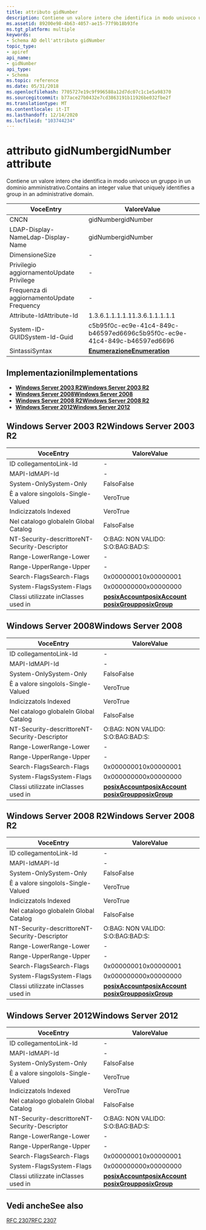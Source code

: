 ```yaml
---
title: attributo gidNumber
description: Contiene un valore intero che identifica in modo univoco un gruppo in un dominio amministrativo.
ms.assetid: 89200e98-4b63-4057-ae15-77f9b18b93fe
ms.tgt_platform: multiple
keywords:
- Schema AD dell'attributo gidNumber
topic_type:
- apiref
api_name:
- gidNumber
api_type:
- Schema
ms.topic: reference
ms.date: 05/31/2018
ms.openlocfilehash: 7705727e19c9f996588a12d7dc07c1c1e5a98370
ms.sourcegitcommit: b77ace27b0432e7cd3863191b11926be032fbe2f
ms.translationtype: MT
ms.contentlocale: it-IT
ms.lasthandoff: 12/14/2020
ms.locfileid: "103744234"
---
```

# <a name="gidnumber-attribute"></a><span data-ttu-id="fe4c6-104">attributo gidNumber</span><span class="sxs-lookup"><span data-stu-id="fe4c6-104">gidNumber attribute</span></span>

<span data-ttu-id="fe4c6-105">Contiene un valore intero che identifica in modo univoco un gruppo in un dominio amministrativo.</span><span class="sxs-lookup"><span data-stu-id="fe4c6-105">Contains an integer value that uniquely identifies a group in an administrative domain.</span></span>



| <span data-ttu-id="fe4c6-106">Voce</span><span class="sxs-lookup"><span data-stu-id="fe4c6-106">Entry</span></span> | <span data-ttu-id="fe4c6-107">Valore</span><span class="sxs-lookup"><span data-stu-id="fe4c6-107">Value</span></span> |
|-------------------|--------------------------------------|
| <span data-ttu-id="fe4c6-108">CN</span><span class="sxs-lookup"><span data-stu-id="fe4c6-108">CN</span></span>                | <span data-ttu-id="fe4c6-109">gidNumber</span><span class="sxs-lookup"><span data-stu-id="fe4c6-109">gidNumber</span></span>                            |
| <span data-ttu-id="fe4c6-110">LDAP-Display-Name</span><span class="sxs-lookup"><span data-stu-id="fe4c6-110">Ldap-Display-Name</span></span> | <span data-ttu-id="fe4c6-111">gidNumber</span><span class="sxs-lookup"><span data-stu-id="fe4c6-111">gidNumber</span></span>                            |
| <span data-ttu-id="fe4c6-112">Dimensione</span><span class="sxs-lookup"><span data-stu-id="fe4c6-112">Size</span></span>              | \-                                   |
| <span data-ttu-id="fe4c6-113">Privilegio aggiornamento</span><span class="sxs-lookup"><span data-stu-id="fe4c6-113">Update Privilege</span></span>  | \-                                   |
| <span data-ttu-id="fe4c6-114">Frequenza di aggiornamento</span><span class="sxs-lookup"><span data-stu-id="fe4c6-114">Update Frequency</span></span>  | \-                                   |
| <span data-ttu-id="fe4c6-115">Attribute-Id</span><span class="sxs-lookup"><span data-stu-id="fe4c6-115">Attribute-Id</span></span>      | <span data-ttu-id="fe4c6-116">1.3.6.1.1.1.1.1</span><span class="sxs-lookup"><span data-stu-id="fe4c6-116">1.3.6.1.1.1.1.1</span></span>                      |
| <span data-ttu-id="fe4c6-117">System-ID-GUID</span><span class="sxs-lookup"><span data-stu-id="fe4c6-117">System-Id-Guid</span></span>    | <span data-ttu-id="fe4c6-118">c5b95f0c-ec9e-41c4-849c-b46597ed6696</span><span class="sxs-lookup"><span data-stu-id="fe4c6-118">c5b95f0c-ec9e-41c4-849c-b46597ed6696</span></span> |
| <span data-ttu-id="fe4c6-119">Sintassi</span><span class="sxs-lookup"><span data-stu-id="fe4c6-119">Syntax</span></span>            | [<span data-ttu-id="fe4c6-120">**Enumerazione**</span><span class="sxs-lookup"><span data-stu-id="fe4c6-120">**Enumeration**</span></span>](s-enumeration.md) |



## <a name="implementations"></a><span data-ttu-id="fe4c6-121">Implementazioni</span><span class="sxs-lookup"><span data-stu-id="fe4c6-121">Implementations</span></span>

-   [<span data-ttu-id="fe4c6-122">**Windows Server 2003 R2**</span><span class="sxs-lookup"><span data-stu-id="fe4c6-122">**Windows Server 2003 R2**</span></span>](#windows-server-2003-r2)
-   [<span data-ttu-id="fe4c6-123">**Windows Server 2008**</span><span class="sxs-lookup"><span data-stu-id="fe4c6-123">**Windows Server 2008**</span></span>](#windows-server-2008)
-   [<span data-ttu-id="fe4c6-124">**Windows Server 2008 R2**</span><span class="sxs-lookup"><span data-stu-id="fe4c6-124">**Windows Server 2008 R2**</span></span>](#windows-server-2008-r2)
-   [<span data-ttu-id="fe4c6-125">**Windows Server 2012**</span><span class="sxs-lookup"><span data-stu-id="fe4c6-125">**Windows Server 2012**</span></span>](#windows-server-2012)

## <a name="windows-server-2003-r2"></a><span data-ttu-id="fe4c6-126">Windows Server 2003 R2</span><span class="sxs-lookup"><span data-stu-id="fe4c6-126">Windows Server 2003 R2</span></span>



| <span data-ttu-id="fe4c6-127">Voce</span><span class="sxs-lookup"><span data-stu-id="fe4c6-127">Entry</span></span> | <span data-ttu-id="fe4c6-128">Valore</span><span class="sxs-lookup"><span data-stu-id="fe4c6-128">Value</span></span> |
|------------------------|-------------------------------------------------------------------------------------------------|
| <span data-ttu-id="fe4c6-129">ID collegamento</span><span class="sxs-lookup"><span data-stu-id="fe4c6-129">Link-Id</span></span>                | \-                                                                                              |
| <span data-ttu-id="fe4c6-130">MAPI-Id</span><span class="sxs-lookup"><span data-stu-id="fe4c6-130">MAPI-Id</span></span>                | \-                                                                                              |
| <span data-ttu-id="fe4c6-131">System-Only</span><span class="sxs-lookup"><span data-stu-id="fe4c6-131">System-Only</span></span>            | <span data-ttu-id="fe4c6-132">Falso</span><span class="sxs-lookup"><span data-stu-id="fe4c6-132">False</span></span>                                                                                           |
| <span data-ttu-id="fe4c6-133">È a valore singolo</span><span class="sxs-lookup"><span data-stu-id="fe4c6-133">Is-Single-Valued</span></span>       | <span data-ttu-id="fe4c6-134">Vero</span><span class="sxs-lookup"><span data-stu-id="fe4c6-134">True</span></span>                                                                                            |
| <span data-ttu-id="fe4c6-135">Indicizzato</span><span class="sxs-lookup"><span data-stu-id="fe4c6-135">Is Indexed</span></span>             | <span data-ttu-id="fe4c6-136">Vero</span><span class="sxs-lookup"><span data-stu-id="fe4c6-136">True</span></span>                                                                                            |
| <span data-ttu-id="fe4c6-137">Nel catalogo globale</span><span class="sxs-lookup"><span data-stu-id="fe4c6-137">In Global Catalog</span></span>      | <span data-ttu-id="fe4c6-138">Falso</span><span class="sxs-lookup"><span data-stu-id="fe4c6-138">False</span></span>                                                                                           |
| <span data-ttu-id="fe4c6-139">NT-Security-descrittore</span><span class="sxs-lookup"><span data-stu-id="fe4c6-139">NT-Security-Descriptor</span></span> | <span data-ttu-id="fe4c6-140">O:BAG: NON VALIDO: S:</span><span class="sxs-lookup"><span data-stu-id="fe4c6-140">O:BAG:BAD:S:</span></span>                                                                                    |
| <span data-ttu-id="fe4c6-141">Range-Lower</span><span class="sxs-lookup"><span data-stu-id="fe4c6-141">Range-Lower</span></span>            | \-                                                                                              |
| <span data-ttu-id="fe4c6-142">Range-Upper</span><span class="sxs-lookup"><span data-stu-id="fe4c6-142">Range-Upper</span></span>            | \-                                                                                              |
| <span data-ttu-id="fe4c6-143">Search-Flags</span><span class="sxs-lookup"><span data-stu-id="fe4c6-143">Search-Flags</span></span>           | <span data-ttu-id="fe4c6-144">0x00000001</span><span class="sxs-lookup"><span data-stu-id="fe4c6-144">0x00000001</span></span>                                                                                      |
| <span data-ttu-id="fe4c6-145">System-Flags</span><span class="sxs-lookup"><span data-stu-id="fe4c6-145">System-Flags</span></span>           | <span data-ttu-id="fe4c6-146">0x00000000</span><span class="sxs-lookup"><span data-stu-id="fe4c6-146">0x00000000</span></span>                                                                                      |
| <span data-ttu-id="fe4c6-147">Classi utilizzate in</span><span class="sxs-lookup"><span data-stu-id="fe4c6-147">Classes used in</span></span>        | [<span data-ttu-id="fe4c6-148">**posixAccount**</span><span class="sxs-lookup"><span data-stu-id="fe4c6-148">**posixAccount**</span></span>](c-posixaccount.md)<br/> [<span data-ttu-id="fe4c6-149">**posixGroup**</span><span class="sxs-lookup"><span data-stu-id="fe4c6-149">**posixGroup**</span></span>](c-posixgroup.md)<br/> |



## <a name="windows-server-2008"></a><span data-ttu-id="fe4c6-150">Windows Server 2008</span><span class="sxs-lookup"><span data-stu-id="fe4c6-150">Windows Server 2008</span></span>



| <span data-ttu-id="fe4c6-151">Voce</span><span class="sxs-lookup"><span data-stu-id="fe4c6-151">Entry</span></span> | <span data-ttu-id="fe4c6-152">Valore</span><span class="sxs-lookup"><span data-stu-id="fe4c6-152">Value</span></span> |
|------------------------|-------------------------------------------------------------------------------------------------|
| <span data-ttu-id="fe4c6-153">ID collegamento</span><span class="sxs-lookup"><span data-stu-id="fe4c6-153">Link-Id</span></span>                | \-                                                                                              |
| <span data-ttu-id="fe4c6-154">MAPI-Id</span><span class="sxs-lookup"><span data-stu-id="fe4c6-154">MAPI-Id</span></span>                | \-                                                                                              |
| <span data-ttu-id="fe4c6-155">System-Only</span><span class="sxs-lookup"><span data-stu-id="fe4c6-155">System-Only</span></span>            | <span data-ttu-id="fe4c6-156">Falso</span><span class="sxs-lookup"><span data-stu-id="fe4c6-156">False</span></span>                                                                                           |
| <span data-ttu-id="fe4c6-157">È a valore singolo</span><span class="sxs-lookup"><span data-stu-id="fe4c6-157">Is-Single-Valued</span></span>       | <span data-ttu-id="fe4c6-158">Vero</span><span class="sxs-lookup"><span data-stu-id="fe4c6-158">True</span></span>                                                                                            |
| <span data-ttu-id="fe4c6-159">Indicizzato</span><span class="sxs-lookup"><span data-stu-id="fe4c6-159">Is Indexed</span></span>             | <span data-ttu-id="fe4c6-160">Vero</span><span class="sxs-lookup"><span data-stu-id="fe4c6-160">True</span></span>                                                                                            |
| <span data-ttu-id="fe4c6-161">Nel catalogo globale</span><span class="sxs-lookup"><span data-stu-id="fe4c6-161">In Global Catalog</span></span>      | <span data-ttu-id="fe4c6-162">Falso</span><span class="sxs-lookup"><span data-stu-id="fe4c6-162">False</span></span>                                                                                           |
| <span data-ttu-id="fe4c6-163">NT-Security-descrittore</span><span class="sxs-lookup"><span data-stu-id="fe4c6-163">NT-Security-Descriptor</span></span> | <span data-ttu-id="fe4c6-164">O:BAG: NON VALIDO: S:</span><span class="sxs-lookup"><span data-stu-id="fe4c6-164">O:BAG:BAD:S:</span></span>                                                                                    |
| <span data-ttu-id="fe4c6-165">Range-Lower</span><span class="sxs-lookup"><span data-stu-id="fe4c6-165">Range-Lower</span></span>            | \-                                                                                              |
| <span data-ttu-id="fe4c6-166">Range-Upper</span><span class="sxs-lookup"><span data-stu-id="fe4c6-166">Range-Upper</span></span>            | \-                                                                                              |
| <span data-ttu-id="fe4c6-167">Search-Flags</span><span class="sxs-lookup"><span data-stu-id="fe4c6-167">Search-Flags</span></span>           | <span data-ttu-id="fe4c6-168">0x00000001</span><span class="sxs-lookup"><span data-stu-id="fe4c6-168">0x00000001</span></span>                                                                                      |
| <span data-ttu-id="fe4c6-169">System-Flags</span><span class="sxs-lookup"><span data-stu-id="fe4c6-169">System-Flags</span></span>           | <span data-ttu-id="fe4c6-170">0x00000000</span><span class="sxs-lookup"><span data-stu-id="fe4c6-170">0x00000000</span></span>                                                                                      |
| <span data-ttu-id="fe4c6-171">Classi utilizzate in</span><span class="sxs-lookup"><span data-stu-id="fe4c6-171">Classes used in</span></span>        | [<span data-ttu-id="fe4c6-172">**posixAccount**</span><span class="sxs-lookup"><span data-stu-id="fe4c6-172">**posixAccount**</span></span>](c-posixaccount.md)<br/> [<span data-ttu-id="fe4c6-173">**posixGroup**</span><span class="sxs-lookup"><span data-stu-id="fe4c6-173">**posixGroup**</span></span>](c-posixgroup.md)<br/> |



## <a name="windows-server-2008-r2"></a><span data-ttu-id="fe4c6-174">Windows Server 2008 R2</span><span class="sxs-lookup"><span data-stu-id="fe4c6-174">Windows Server 2008 R2</span></span>



| <span data-ttu-id="fe4c6-175">Voce</span><span class="sxs-lookup"><span data-stu-id="fe4c6-175">Entry</span></span> | <span data-ttu-id="fe4c6-176">Valore</span><span class="sxs-lookup"><span data-stu-id="fe4c6-176">Value</span></span> |
|------------------------|-------------------------------------------------------------------------------------------------|
| <span data-ttu-id="fe4c6-177">ID collegamento</span><span class="sxs-lookup"><span data-stu-id="fe4c6-177">Link-Id</span></span>                | \-                                                                                              |
| <span data-ttu-id="fe4c6-178">MAPI-Id</span><span class="sxs-lookup"><span data-stu-id="fe4c6-178">MAPI-Id</span></span>                | \-                                                                                              |
| <span data-ttu-id="fe4c6-179">System-Only</span><span class="sxs-lookup"><span data-stu-id="fe4c6-179">System-Only</span></span>            | <span data-ttu-id="fe4c6-180">Falso</span><span class="sxs-lookup"><span data-stu-id="fe4c6-180">False</span></span>                                                                                           |
| <span data-ttu-id="fe4c6-181">È a valore singolo</span><span class="sxs-lookup"><span data-stu-id="fe4c6-181">Is-Single-Valued</span></span>       | <span data-ttu-id="fe4c6-182">Vero</span><span class="sxs-lookup"><span data-stu-id="fe4c6-182">True</span></span>                                                                                            |
| <span data-ttu-id="fe4c6-183">Indicizzato</span><span class="sxs-lookup"><span data-stu-id="fe4c6-183">Is Indexed</span></span>             | <span data-ttu-id="fe4c6-184">Vero</span><span class="sxs-lookup"><span data-stu-id="fe4c6-184">True</span></span>                                                                                            |
| <span data-ttu-id="fe4c6-185">Nel catalogo globale</span><span class="sxs-lookup"><span data-stu-id="fe4c6-185">In Global Catalog</span></span>      | <span data-ttu-id="fe4c6-186">Falso</span><span class="sxs-lookup"><span data-stu-id="fe4c6-186">False</span></span>                                                                                           |
| <span data-ttu-id="fe4c6-187">NT-Security-descrittore</span><span class="sxs-lookup"><span data-stu-id="fe4c6-187">NT-Security-Descriptor</span></span> | <span data-ttu-id="fe4c6-188">O:BAG: NON VALIDO: S:</span><span class="sxs-lookup"><span data-stu-id="fe4c6-188">O:BAG:BAD:S:</span></span>                                                                                    |
| <span data-ttu-id="fe4c6-189">Range-Lower</span><span class="sxs-lookup"><span data-stu-id="fe4c6-189">Range-Lower</span></span>            | \-                                                                                              |
| <span data-ttu-id="fe4c6-190">Range-Upper</span><span class="sxs-lookup"><span data-stu-id="fe4c6-190">Range-Upper</span></span>            | \-                                                                                              |
| <span data-ttu-id="fe4c6-191">Search-Flags</span><span class="sxs-lookup"><span data-stu-id="fe4c6-191">Search-Flags</span></span>           | <span data-ttu-id="fe4c6-192">0x00000001</span><span class="sxs-lookup"><span data-stu-id="fe4c6-192">0x00000001</span></span>                                                                                      |
| <span data-ttu-id="fe4c6-193">System-Flags</span><span class="sxs-lookup"><span data-stu-id="fe4c6-193">System-Flags</span></span>           | <span data-ttu-id="fe4c6-194">0x00000000</span><span class="sxs-lookup"><span data-stu-id="fe4c6-194">0x00000000</span></span>                                                                                      |
| <span data-ttu-id="fe4c6-195">Classi utilizzate in</span><span class="sxs-lookup"><span data-stu-id="fe4c6-195">Classes used in</span></span>        | [<span data-ttu-id="fe4c6-196">**posixAccount**</span><span class="sxs-lookup"><span data-stu-id="fe4c6-196">**posixAccount**</span></span>](c-posixaccount.md)<br/> [<span data-ttu-id="fe4c6-197">**posixGroup**</span><span class="sxs-lookup"><span data-stu-id="fe4c6-197">**posixGroup**</span></span>](c-posixgroup.md)<br/> |



## <a name="windows-server-2012"></a><span data-ttu-id="fe4c6-198">Windows Server 2012</span><span class="sxs-lookup"><span data-stu-id="fe4c6-198">Windows Server 2012</span></span>



| <span data-ttu-id="fe4c6-199">Voce</span><span class="sxs-lookup"><span data-stu-id="fe4c6-199">Entry</span></span> | <span data-ttu-id="fe4c6-200">Valore</span><span class="sxs-lookup"><span data-stu-id="fe4c6-200">Value</span></span> |
|------------------------|-------------------------------------------------------------------------------------------------|
| <span data-ttu-id="fe4c6-201">ID collegamento</span><span class="sxs-lookup"><span data-stu-id="fe4c6-201">Link-Id</span></span>                | \-                                                                                              |
| <span data-ttu-id="fe4c6-202">MAPI-Id</span><span class="sxs-lookup"><span data-stu-id="fe4c6-202">MAPI-Id</span></span>                | \-                                                                                              |
| <span data-ttu-id="fe4c6-203">System-Only</span><span class="sxs-lookup"><span data-stu-id="fe4c6-203">System-Only</span></span>            | <span data-ttu-id="fe4c6-204">Falso</span><span class="sxs-lookup"><span data-stu-id="fe4c6-204">False</span></span>                                                                                           |
| <span data-ttu-id="fe4c6-205">È a valore singolo</span><span class="sxs-lookup"><span data-stu-id="fe4c6-205">Is-Single-Valued</span></span>       | <span data-ttu-id="fe4c6-206">Vero</span><span class="sxs-lookup"><span data-stu-id="fe4c6-206">True</span></span>                                                                                            |
| <span data-ttu-id="fe4c6-207">Indicizzato</span><span class="sxs-lookup"><span data-stu-id="fe4c6-207">Is Indexed</span></span>             | <span data-ttu-id="fe4c6-208">Vero</span><span class="sxs-lookup"><span data-stu-id="fe4c6-208">True</span></span>                                                                                            |
| <span data-ttu-id="fe4c6-209">Nel catalogo globale</span><span class="sxs-lookup"><span data-stu-id="fe4c6-209">In Global Catalog</span></span>      | <span data-ttu-id="fe4c6-210">Falso</span><span class="sxs-lookup"><span data-stu-id="fe4c6-210">False</span></span>                                                                                           |
| <span data-ttu-id="fe4c6-211">NT-Security-descrittore</span><span class="sxs-lookup"><span data-stu-id="fe4c6-211">NT-Security-Descriptor</span></span> | <span data-ttu-id="fe4c6-212">O:BAG: NON VALIDO: S:</span><span class="sxs-lookup"><span data-stu-id="fe4c6-212">O:BAG:BAD:S:</span></span>                                                                                    |
| <span data-ttu-id="fe4c6-213">Range-Lower</span><span class="sxs-lookup"><span data-stu-id="fe4c6-213">Range-Lower</span></span>            | \-                                                                                              |
| <span data-ttu-id="fe4c6-214">Range-Upper</span><span class="sxs-lookup"><span data-stu-id="fe4c6-214">Range-Upper</span></span>            | \-                                                                                              |
| <span data-ttu-id="fe4c6-215">Search-Flags</span><span class="sxs-lookup"><span data-stu-id="fe4c6-215">Search-Flags</span></span>           | <span data-ttu-id="fe4c6-216">0x00000001</span><span class="sxs-lookup"><span data-stu-id="fe4c6-216">0x00000001</span></span>                                                                                      |
| <span data-ttu-id="fe4c6-217">System-Flags</span><span class="sxs-lookup"><span data-stu-id="fe4c6-217">System-Flags</span></span>           | <span data-ttu-id="fe4c6-218">0x00000000</span><span class="sxs-lookup"><span data-stu-id="fe4c6-218">0x00000000</span></span>                                                                                      |
| <span data-ttu-id="fe4c6-219">Classi utilizzate in</span><span class="sxs-lookup"><span data-stu-id="fe4c6-219">Classes used in</span></span>        | [<span data-ttu-id="fe4c6-220">**posixAccount**</span><span class="sxs-lookup"><span data-stu-id="fe4c6-220">**posixAccount**</span></span>](c-posixaccount.md)<br/> [<span data-ttu-id="fe4c6-221">**posixGroup**</span><span class="sxs-lookup"><span data-stu-id="fe4c6-221">**posixGroup**</span></span>](c-posixgroup.md)<br/> |



## <a name="see-also"></a><span data-ttu-id="fe4c6-222">Vedi anche</span><span class="sxs-lookup"><span data-stu-id="fe4c6-222">See also</span></span>

<dl> <dt>

[<span data-ttu-id="fe4c6-223">RFC 2307</span><span class="sxs-lookup"><span data-stu-id="fe4c6-223">RFC 2307</span></span>](https://www.ietf.org/rfc/rfc2307.txt)
</dt> </dl>

 

 





